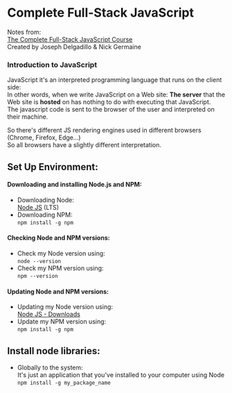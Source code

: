 # Complete Full-Stack JavaScript

Notes from:        
[The Complete Full-Stack JavaScript Course](https://www.udemy.com/course/full-stack-javascript/)  
Created by Joseph Delgadillo & Nick Germaine


### Introduction to JavaScript

JavaScript  it's an interpreted programming language that runs on the client side:      
In other words, when we write JavaScript on a Web site: 
**The server** that the Web site is **hosted** on has nothing to do with executing that JavaScript.       
The javascript code is sent to the browser of the user and interpreted on their machine.

So there's different JS rendering engines used in different browsers (Chrome, Firefox, Edge...)     
So all browsers have a slightly different interpretation.

## Set Up Environment:

#### Downloading and installing Node.js and NPM:
* Downloading Node:    
 [Node JS](https://nodejs.org/en/) (LTS)
* Downloading NPM:    
 `npm install -g npm`

#### Checking Node and NPM versions:
* Check my Node version using:    
 `node --version`
* Check my NPM version using:    
 `npm --version`
 
 #### Updating Node and NPM versions:

* Updating my Node version using:    
 [Node JS - Downloads](https://nodejs.org/en/)
* Update my NPM version using:    
 `npm install -g npm`
 
 ## Install node libraries:
 
 * Globally to the system:        
 It's just an application that you've installed to your computer using Node       
 `npm install -g my_package_name`
 
 
